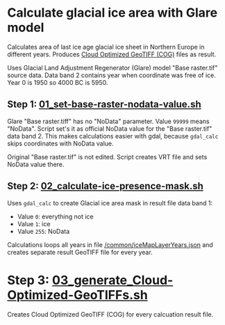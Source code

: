 # Calculate glacial ice area with Glare model

Calculates area of last ice age glacial ice sheet in Northern Europe in different years. Produces [Cloud Optimized GeoTIFF (COG)](https://cogeo.org/) files as result.

Uses Glacial Land Adjustment Regenerator (Glare) model "Base raster.tif" source data. Data band 2 contains year when coordinate was free of ice. Year 0 is 1950 so 4000 BC is 5950.

## Step 1: [01_set-base-raster-nodata-value.sh](./01_set-base-raster-nodata-value.sh)

Glare "Base raster.tiff" has no "NoData" parameter. Value `99999` means "NoData". Script set's it as official NoData value for the "Base raster.tif" data band 2. This makes calculations easier with gdal, because `gdal_calc` skips coordinates with NoData value.

Original "Base raster.tif" is not edited. Script creates VRT file and sets NoData value there.

## Step 2: [02_calculate-ice-presence-mask.sh](./02_calculate-ice-presence-mask.sh)

Uses `gdal_calc` to create Glacial ice area mask in result file data band 1:

- Value `0`: everything not ice
- Value `1`: ice
- Value `255`: NoData

Calculations loops all years in file [/common/iceMapLayerYears.json](../../../common/iceMapLayerYears.json) and creates separate result GeoTIFF file for every year.

# Step 3: [03_generate_Cloud-Optimized-GeoTIFFs.sh](./03_generate_Cloud-Optimized-GeoTIFFs.sh)

Creates Cloud Optimized GeoTIFF (COG) for every calcuation result file.
